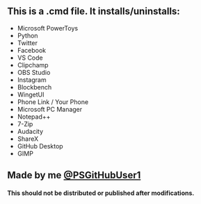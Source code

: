 ## This is a .cmd file. It installs/uninstalls:

 * Microsoft PowerToys
 * Python
 * Twitter
 * Facebook
 * VS Code
 * Clipchamp
 * OBS Studio
 * Instagram
 * Blockbench
 * WingetUI
 * Phone Link / Your Phone
 * Microsoft PC Manager
 * Notepad++
 * 7-Zip
 * Audacity
 * ShareX
 * GitHub Desktop
 * GIMP

## Made by me [@PSGitHubUser1](https://github.com/PSGitHubUser1)

#### This should not be distributed or published after modifications.
